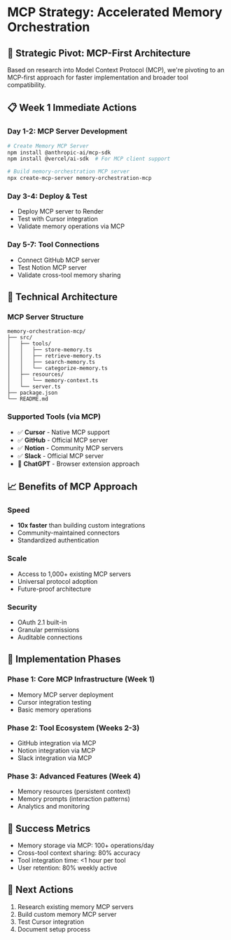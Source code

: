 # MCP Strategy: Accelerated Memory Orchestration

## 🎯 **Strategic Pivot: MCP-First Architecture**

Based on research into Model Context Protocol (MCP), we're pivoting to an MCP-first approach for faster implementation and broader tool compatibility.

## 📋 **Week 1 Immediate Actions**

### **Day 1-2: MCP Server Development**
```bash
# Create Memory MCP Server
npm install @anthropic-ai/mcp-sdk
npm install @vercel/ai-sdk  # For MCP client support

# Build memory-orchestration MCP server
npx create-mcp-server memory-orchestration-mcp
```

### **Day 3-4: Deploy & Test**
- Deploy MCP server to Render
- Test with Cursor integration
- Validate memory operations via MCP

### **Day 5-7: Tool Connections**
- Connect GitHub MCP server
- Test Notion MCP server
- Validate cross-tool memory sharing

## 🔧 **Technical Architecture**

### **MCP Server Structure**
```
memory-orchestration-mcp/
├── src/
│   ├── tools/
│   │   ├── store-memory.ts
│   │   ├── retrieve-memory.ts
│   │   ├── search-memory.ts
│   │   └── categorize-memory.ts
│   ├── resources/
│   │   └── memory-context.ts
│   └── server.ts
├── package.json
└── README.md
```

### **Supported Tools (via MCP)**
- ✅ **Cursor** - Native MCP support
- ✅ **GitHub** - Official MCP server
- ✅ **Notion** - Community MCP servers
- ✅ **Slack** - Official MCP server
- 🔄 **ChatGPT** - Browser extension approach

## 📈 **Benefits of MCP Approach**

### **Speed**
- **10x faster** than building custom integrations
- Community-maintained connectors
- Standardized authentication

### **Scale**
- Access to 1,000+ existing MCP servers
- Universal protocol adoption
- Future-proof architecture

### **Security**
- OAuth 2.1 built-in
- Granular permissions
- Auditable connections

## 🚀 **Implementation Phases**

### **Phase 1: Core MCP Infrastructure (Week 1)**
- Memory MCP server deployment
- Cursor integration testing
- Basic memory operations

### **Phase 2: Tool Ecosystem (Weeks 2-3)**
- GitHub integration via MCP
- Notion integration via MCP
- Slack integration via MCP

### **Phase 3: Advanced Features (Week 4)**
- Memory resources (persistent context)
- Memory prompts (interaction patterns)
- Analytics and monitoring

## 🎯 **Success Metrics**
- Memory storage via MCP: 100+ operations/day
- Cross-tool context sharing: 80% accuracy
- Tool integration time: <1 hour per tool
- User retention: 80% weekly active

## 📝 **Next Actions**
1. Research existing memory MCP servers
2. Build custom memory MCP server
3. Test Cursor integration
4. Document setup process 
